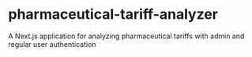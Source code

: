 # pharmaceutical-tariff-analyzer
A Next.js application for analyzing pharmaceutical tariffs with admin and regular user authentication
